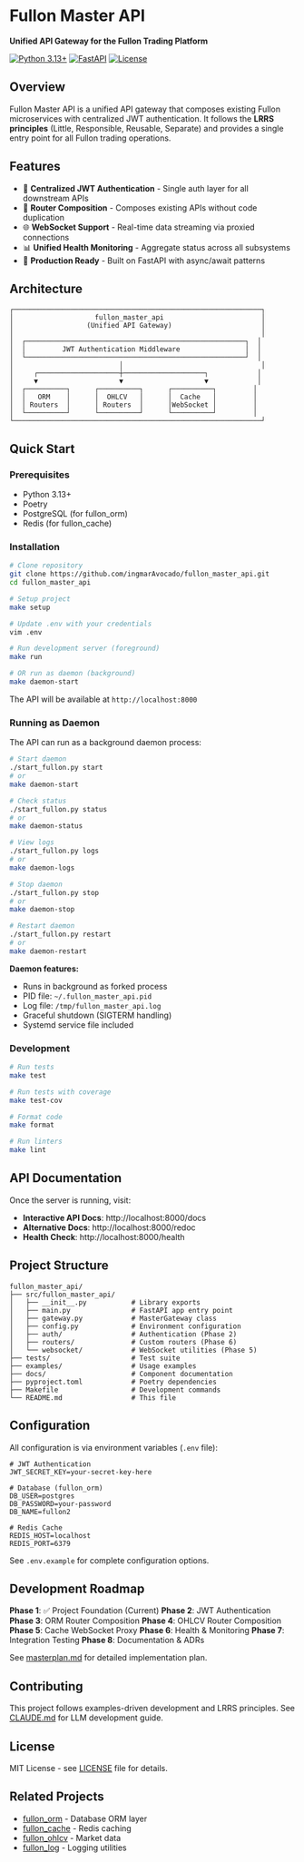 # Fullon Master API

**Unified API Gateway for the Fullon Trading Platform**

[![Python 3.13+](https://img.shields.io/badge/python-3.13+-blue.svg)](https://www.python.org/downloads/)
[![FastAPI](https://img.shields.io/badge/FastAPI-0.104+-green.svg)](https://fastapi.tiangolo.com/)
[![License](https://img.shields.io/badge/license-MIT-blue.svg)](LICENSE)

## Overview

Fullon Master API is a unified API gateway that composes existing Fullon microservices with centralized JWT authentication. It follows the **LRRS principles** (Little, Responsible, Reusable, Separate) and provides a single entry point for all Fullon trading operations.

## Features

- 🔐 **Centralized JWT Authentication** - Single auth layer for all downstream APIs
- 🔄 **Router Composition** - Composes existing APIs without code duplication
- 🌐 **WebSocket Support** - Real-time data streaming via proxied connections
- 📊 **Unified Health Monitoring** - Aggregate status across all subsystems
- 🚀 **Production Ready** - Built on FastAPI with async/await patterns

## Architecture

```
┌─────────────────────────────────────────────────────────────┐
│                    fullon_master_api                        │
│                  (Unified API Gateway)                      │
│                                                             │
│  ┌──────────────────────────────────────────────────────┐  │
│  │         JWT Authentication Middleware                │  │
│  └──────────────────────────────────────────────────────┘  │
│                          │                                  │
│     ┌────────────────────┼────────────────────┐            │
│     ▼                    ▼                    ▼            │
│  ┌──────────┐      ┌──────────┐      ┌──────────┐         │
│  │   ORM    │      │  OHLCV   │      │  Cache   │         │
│  │ Routers  │      │ Routers  │      │WebSocket │         │
│  └──────────┘      └──────────┘      └──────────┘         │
└─────────────────────────────────────────────────────────────┘
```

## Quick Start

### Prerequisites

- Python 3.13+
- Poetry
- PostgreSQL (for fullon_orm)
- Redis (for fullon_cache)

### Installation

```bash
# Clone repository
git clone https://github.com/ingmarAvocado/fullon_master_api.git
cd fullon_master_api

# Setup project
make setup

# Update .env with your credentials
vim .env

# Run development server (foreground)
make run

# OR run as daemon (background)
make daemon-start
```

The API will be available at `http://localhost:8000`

### Running as Daemon

The API can run as a background daemon process:

```bash
# Start daemon
./start_fullon.py start
# or
make daemon-start

# Check status
./start_fullon.py status
# or
make daemon-status

# View logs
./start_fullon.py logs
# or
make daemon-logs

# Stop daemon
./start_fullon.py stop
# or
make daemon-stop

# Restart daemon
./start_fullon.py restart
# or
make daemon-restart
```

**Daemon features:**
- Runs in background as forked process
- PID file: `~/.fullon_master_api.pid`
- Log file: `/tmp/fullon_master_api.log`
- Graceful shutdown (SIGTERM handling)
- Systemd service file included

### Development

```bash
# Run tests
make test

# Run tests with coverage
make test-cov

# Format code
make format

# Run linters
make lint
```

## API Documentation

Once the server is running, visit:

- **Interactive API Docs**: http://localhost:8000/docs
- **Alternative Docs**: http://localhost:8000/redoc
- **Health Check**: http://localhost:8000/health

## Project Structure

```
fullon_master_api/
├── src/fullon_master_api/
│   ├── __init__.py           # Library exports
│   ├── main.py               # FastAPI app entry point
│   ├── gateway.py            # MasterGateway class
│   ├── config.py             # Environment configuration
│   ├── auth/                 # Authentication (Phase 2)
│   ├── routers/              # Custom routers (Phase 6)
│   └── websocket/            # WebSocket utilities (Phase 5)
├── tests/                    # Test suite
├── examples/                 # Usage examples
├── docs/                     # Component documentation
├── pyproject.toml            # Poetry dependencies
├── Makefile                  # Development commands
└── README.md                 # This file
```

## Configuration

All configuration is via environment variables (`.env` file):

```env
# JWT Authentication
JWT_SECRET_KEY=your-secret-key-here

# Database (fullon_orm)
DB_USER=postgres
DB_PASSWORD=your-password
DB_NAME=fullon2

# Redis Cache
REDIS_HOST=localhost
REDIS_PORT=6379
```

See `.env.example` for complete configuration options.

## Development Roadmap

**Phase 1**: ✅ Project Foundation (Current)
**Phase 2**: JWT Authentication
**Phase 3**: ORM Router Composition
**Phase 4**: OHLCV Router Composition
**Phase 5**: Cache WebSocket Proxy
**Phase 6**: Health & Monitoring
**Phase 7**: Integration Testing
**Phase 8**: Documentation & ADRs

See [masterplan.md](masterplan.md) for detailed implementation plan.

## Contributing

This project follows examples-driven development and LRRS principles. See [CLAUDE.md](CLAUDE.md) for LLM development guide.

## License

MIT License - see [LICENSE](LICENSE) file for details.

## Related Projects

- [fullon_orm](https://github.com/ingmarAvocado/fullon_orm) - Database ORM layer
- [fullon_cache](https://github.com/ingmarAvocado/fullon_cache) - Redis caching
- [fullon_ohlcv](https://github.com/ingmarAvocado/fullon_ohlcv) - Market data
- [fullon_log](https://github.com/ingmarAvocado/fullon_log) - Logging utilities
